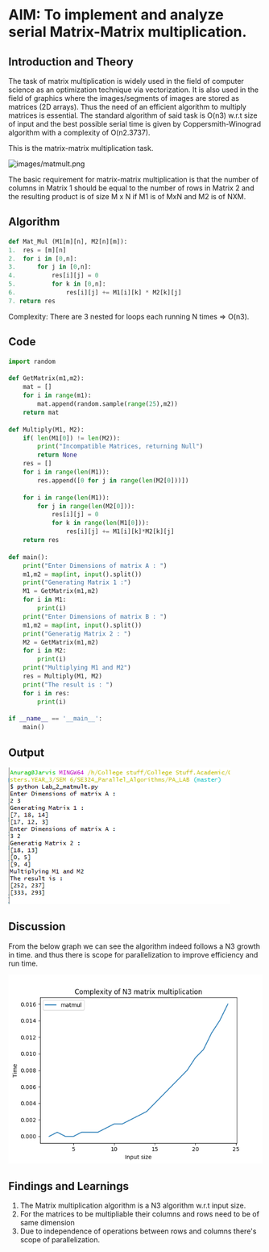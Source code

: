 # AIM: To implement and analyze serial Matrix-Matrix multiplication.

## Introduction and Theory

The task of matrix multiplication is widely used in the field of computer science as an optimization technique via vectorization. It is also used in the field of graphics where the images/segments of images are stored as matrices (2D arrays). Thus the need of an efficient algorithm to multiply matrices is essential. The standard algorithm of said task is O(n3) w.r.t size of input and the best possible serial time is given by Coppersmith-Winograd algorithm with a complexity of O(n2.3737).

This is the matrix-matrix multiplication task.

![images/matmult.png](http://faculty.ycp.edu/~dbabcock/PastCourses/cs101/labs/images/matmult.png)

The basic requirement for matrix-matrix multiplication is that the number of columns in Matrix 1 should be equal to the number of rows in Matrix 2 and the resulting product is of size M x N if M1 is of MxN and M2 is of NXM.

## Algorithm 

```python
def Mat_Mul (M1[m][n], M2[n][m]):
1.	res = [m][n]
2.	for i in [0,n]:
3.		for j in [0,n]:
4.			res[i][j] = 0
5.			for k in [0,n]:
6.				res[i][j] += M1[i][k] * M2[k][j]
7. return res
```

Complexity: There are 3 nested for loops each running N times => O(n3).



## Code

```python
import random

def GetMatrix(m1,m2):
    mat = []
    for i in range(m1):
        mat.append(random.sample(range(25),m2))
    return mat

def Multiply(M1, M2):
    if( len(M1[0]) != len(M2)):
        print("Incompatible Matrices, returning Null")
        return None
    res = []
    for i in range(len(M1)):
        res.append([0 for j in range(len(M2[0]))])

    for i in range(len(M1)):
        for j in range(len(M2[0])):
            res[i][j] = 0
            for k in range(len(M1[0])):
                res[i][j] += M1[i][k]*M2[k][j]
    return res

def main():
    print("Enter Dimensions of matrix A : ")
    m1,m2 = map(int, input().split())
    print("Generating Matrix 1 :")
    M1 = GetMatrix(m1,m2)
    for i in M1:
        print(i)
    print("Enter Dimensions of matrix B : ")
    m1,m2 = map(int, input().split())
    print("Generatig Matrix 2 : ")
    M2 = GetMatrix(m1,m2)
    for i in M2:
        print(i)
    print("Multiplying M1 and M2")
    res = Multiply(M1, M2)
    print("The result is : ")
    for i in res:
        print(i)

if __name__ == '__main__':
    main()
```



## Output

![output](../OutPuts/MatMul.png)

## Discussion 

From the below graph we can see the algorithm indeed follows a N3 growth in time. and thus there is scope for parallelization to improve efficiency and run time.

![graph](../OutPuts/MatMul_Graph.png)

## Findings and Learnings

1. The Matrix multiplication algorithm is a N3 algorithm w.r.t input size.
2. For the matrices to be multipliable their columns and rows need to be of same dimension
3. Due to independence of operations between rows and columns there's scope of parallelization.





